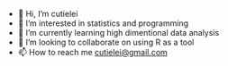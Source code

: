 - 👋 Hi, I’m cutielei
- 👀 I’m interested in statistics and programming
- 🌱 I’m currently learning high dimentional data analysis
- 💞️ I’m looking to collaborate on using R as a tool
- 📫 How to reach me cutielei@gmail.com

<!---
cutielei/cutielei is a ✨ special ✨ repository because its `README.md` (this file) appears on your GitHub profile.
You can click the Preview link to take a look at your changes.
--->
